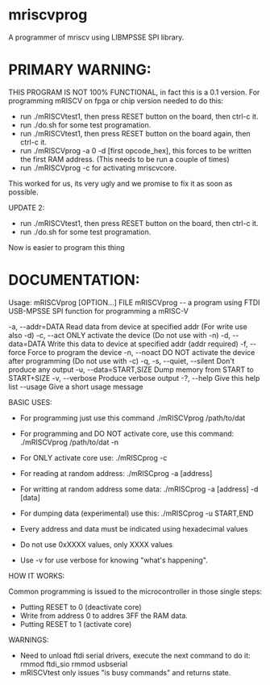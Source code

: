 # mriscvprog 

A programmer of mriscv using LIBMPSSE SPI library.

# PRIMARY WARNING:

THIS PROGRAM IS NOT 100% FUNCTIONAL, in fact this is a 0.1 version.
For programming mRISCV on fpga or chip version needed to do this:

- run ./mRISCVtest1, then press RESET button on the board, then ctrl-c it.
- run ./do.sh for some test programation.
- run ./mRISCVtest1, then press RESET button on the board again, then ctrl-c it.
- run ./mRISCVprog -a 0 -d [first opcode_hex], this forces to be written the 
  first RAM address. (This needs to be run a couple of times)
- run ./mRISCVprog -c for activating mriscvcore.

This worked for us, its very ugly and we promise to fix it as soon as possible.

UPDATE 2:

- run ./mRISCVtest1, then press RESET button on the board, then ctrl-c it.
- run ./do.sh for some test programation.

Now is easier to program this thing

# DOCUMENTATION:

Usage: mRISCVprog [OPTION...] FILE
mRISCVprog -- a program using FTDI USB-MPSSE SPI function for programming a
mRISC-V

  -a, --addr=DATA            Read data from device at specified addr (For write
                             use also -d)
  -c, --act                  ONLY activate the device (Do not use with -n)
  -d, --data=DATA            Write this data to device at specified addr (addr
                             required)
  -f, --force                Force to program the device
  -n, --noact                DO NOT activate the device after programming (Do
                             not use with -c)
  -q, -s, --quiet, --silent  Don't produce any output
  -u, --data=START,SIZE      Dump memory from START to START+SIZE
  -v, --verbose              Produce verbose output
  -?, --help                 Give this help list
      --usage                Give a short usage message

BASIC USES:

- For programming just use this command
./mRISCVprog /path/to/dat 

- For programming and DO NOT activate core, use this command:
./mRISCVprog /path/to/dat -n

- For ONLY activate core use:
./mRISCprog -c

- For reading at random address:
./mRISCprog -a [address]

- For writting at random address some data:
./mRISCprog -a [address] -d [data]

- For dumping data (experimental) use this:
./mRISCprog -u START,END

- Every address and data must be indicated using hexadecimal values
- Do not use 0xXXXX values, only XXXX values
- Use -v for use verbose for knowing "what's happening".

HOW IT WORKS:

Common programming is issued to the microcontroller in those single steps:
- Putting RESET to 0 (deactivate core)
- Write from address 0 to addres 3FF the RAM data.
- Putting RESET to 1 (activate core)

WARNINGS:

- Need to unload ftdi serial drivers, execute the next command to do it:
rmmod ftdi_sio
rmmod usbserial
- mRISCVtest only issues "is busy commands" and returns state.
